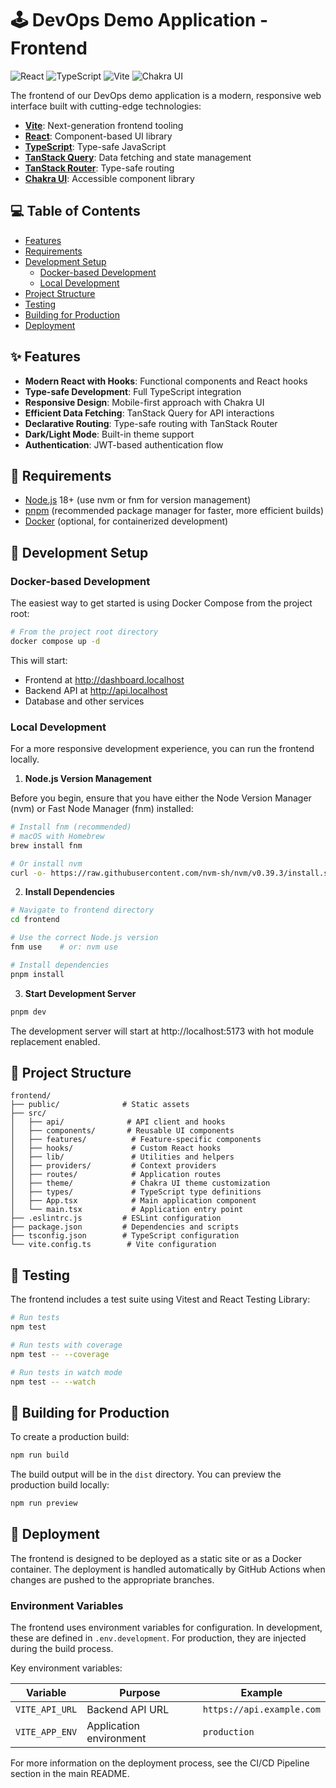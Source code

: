 # 🕹️ DevOps Demo Application - Frontend

![React](https://img.shields.io/badge/React-61DAFB?style=for-the-badge&logo=react&logoColor=black) ![TypeScript](https://img.shields.io/badge/TypeScript-3178C6?style=for-the-badge&logo=typescript&logoColor=white) ![Vite](https://img.shields.io/badge/Vite-646CFF?style=for-the-badge&logo=vite&logoColor=white) ![Chakra UI](https://img.shields.io/badge/Chakra_UI-319795?style=for-the-badge&logo=chakra-ui&logoColor=white)

The frontend of our DevOps demo application is a modern, responsive web interface built with cutting-edge technologies:

- **[Vite](https://vitejs.dev/)**: Next-generation frontend tooling
- **[React](https://reactjs.org/)**: Component-based UI library
- **[TypeScript](https://www.typescriptlang.org/)**: Type-safe JavaScript
- **[TanStack Query](https://tanstack.com/query)**: Data fetching and state management
- **[TanStack Router](https://tanstack.com/router)**: Type-safe routing
- **[Chakra UI](https://chakra-ui.com/)**: Accessible component library

## 💻 Table of Contents

- [Features](#-features)
- [Requirements](#-requirements)
- [Development Setup](#-development-setup)
  - [Docker-based Development](#docker-based-development)
  - [Local Development](#local-development)
- [Project Structure](#-project-structure)
- [Testing](#-testing)
- [Building for Production](#-building-for-production)
- [Deployment](#-deployment)

## ✨ Features

- **Modern React with Hooks**: Functional components and React hooks
- **Type-safe Development**: Full TypeScript integration
- **Responsive Design**: Mobile-first approach with Chakra UI
- **Efficient Data Fetching**: TanStack Query for API interactions
- **Declarative Routing**: Type-safe routing with TanStack Router
- **Dark/Light Mode**: Built-in theme support
- **Authentication**: JWT-based authentication flow

## 📍 Requirements

- [Node.js](https://nodejs.org/) 18+ (use nvm or fnm for version management)
- [pnpm](https://pnpm.io/) (recommended package manager for faster, more efficient builds)
- [Docker](https://www.docker.com/) (optional, for containerized development)

## 🔧 Development Setup

### Docker-based Development

The easiest way to get started is using Docker Compose from the project root:

```bash
# From the project root directory
docker compose up -d
```

This will start:

- Frontend at http://dashboard.localhost
- Backend API at http://api.localhost
- Database and other services

### Local Development

For a more responsive development experience, you can run the frontend locally.

1. **Node.js Version Management**

Before you begin, ensure that you have either the Node Version Manager (nvm) or Fast Node Manager (fnm) installed:

```bash
# Install fnm (recommended)
# macOS with Homebrew
brew install fnm

# Or install nvm
curl -o- https://raw.githubusercontent.com/nvm-sh/nvm/v0.39.3/install.sh | bash
```

2. **Install Dependencies**

```bash
# Navigate to frontend directory
cd frontend

# Use the correct Node.js version
fnm use    # or: nvm use

# Install dependencies
pnpm install
```

3. **Start Development Server**

```bash
pnpm dev
```

The development server will start at http://localhost:5173 with hot module replacement enabled.

## 📂 Project Structure

```
frontend/
├── public/              # Static assets
├── src/
│   ├── api/              # API client and hooks
│   ├── components/       # Reusable UI components
│   ├── features/          # Feature-specific components
│   ├── hooks/             # Custom React hooks
│   ├── lib/               # Utilities and helpers
│   ├── providers/         # Context providers
│   ├── routes/            # Application routes
│   ├── theme/             # Chakra UI theme customization
│   ├── types/             # TypeScript type definitions
│   ├── App.tsx            # Main application component
│   └── main.tsx           # Application entry point
├── .eslintrc.js         # ESLint configuration
├── package.json         # Dependencies and scripts
├── tsconfig.json        # TypeScript configuration
└── vite.config.ts        # Vite configuration
```

## 🧪 Testing

The frontend includes a test suite using Vitest and React Testing Library:

```bash
# Run tests
npm test

# Run tests with coverage
npm test -- --coverage

# Run tests in watch mode
npm test -- --watch
```

## 💾 Building for Production

To create a production build:

```bash
npm run build
```

The build output will be in the `dist` directory. You can preview the production build locally:

```bash
npm run preview
```

## 🚀 Deployment

The frontend is designed to be deployed as a static site or as a Docker container. The deployment is handled automatically by GitHub Actions when changes are pushed to the appropriate branches.

### Environment Variables

The frontend uses environment variables for configuration. In development, these are defined in `.env.development`. For production, they are injected during the build process.

Key environment variables:

| Variable       | Purpose                 | Example                   |
| -------------- | ----------------------- | ------------------------- |
| `VITE_API_URL` | Backend API URL         | `https://api.example.com` |
| `VITE_APP_ENV` | Application environment | `production`              |

For more information on the deployment process, see the CI/CD Pipeline section in the main README.
